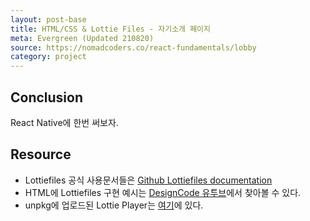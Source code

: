 ```yaml
---
layout: post-base
title: HTML/CSS & Lottie Files - 자기소개 페이지
meta: Evergreen (Updated 210820)
source: https://nomadcoders.co/react-fundamentals/lobby
category: project
---
```


## Conclusion
React Native에 한번 써보자.

## Resource
* Lottiefiles 공식 사용문서들은 [Github Lottiefiles documentation](https://github.com/LottieFiles/lottie-player)
* HTML에 Lottiefiles 구현 예시는 [DesignCode 유투브](https://www.youtube.com/watch?v=xYQ-HdVfBSA)에서 찾아볼 수 있다.
* unpkg에 업로드된 Lottie Player는 [여기](https://unpkg.com/browse/@lottiefiles/lottie-player@0.3.0-rc2/README.md)에 있다.